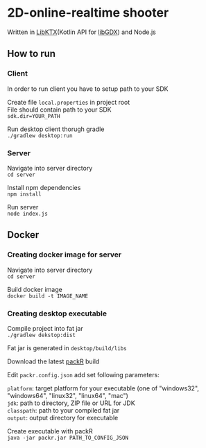 # 2D-online-realtime shooter  

Written in [LibKTX](https://github.com/libktx/ktx)(Kotlin API for [libGDX](https://github.com/libgdx/libgdx)) and Node.js  

## How to run  

### Client  
In order to run client you have to setup path to your SDK  

Create file `local.properties` in project root  
File should contain path to your SDK  
`sdk.dir=YOUR_PATH`  

Run desktop client thorugh gradle  
`./gradlew desktop:run`  


### Server
Navigate into server directory  
`cd server`  

Install npm dependencies  
`npm install`  

Run server  
`node index.js`

## Docker  

### Creating docker image for server

Navigate into server directory  
`cd server`  

Build docker image  
`docker build -t IMAGE_NAME`

### Creating desktop executable

Compile project into fat jar  
``./gradlew dekstop:dist``

Fat jar is generated in `desktop/build/libs`

Download the latest [packR](https://github.com/libgdx/packr) build

Edit `packr.config.json` add set following parameters:

`platform`: target platform for your executable (one of "windows32", "windows64", "linux32", "linux64", "mac")  
`jdk`: path to directory, ZIP file or URL for JDK  
`classpath`: path to your compiled fat jar  
`output`: output directory for executable  

Create executable with packR   
``
java -jar packr.jar PATH_TO_CONFIG_JSON
``

